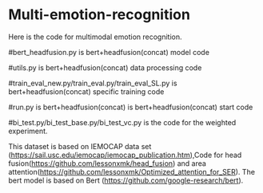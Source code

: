 # Multi-emotion-recognition

Here is the code for multimodal emotion recognition.

#bert_headfusion.py is bert+headfusion(concat) model code

#utils.py is bert+headfusion(concat) data processing code

#train_eval_new.py/train_eval.py/train_eval_SL.py is bert+headfusion(concat) specific training code

#run.py is bert+headfusion(concat) is bert+headfusion(concat) start code

#bi_test.py/bi_test_base.py/bi_test_vc.py is the code for the weighted experiment.

This dataset is based on IEMOCAP data set (https://sail.usc.edu/iemocap/iemocap_publication.htm),Code for head fusion(https://github.com/lessonxmk/head_fusion) and area attention(https://github.com/lessonxmk/Optimized_attention_for_SER). The bert model is based on Bert (https://github.com/google-research/bert).
